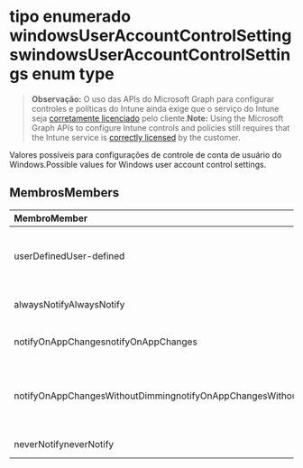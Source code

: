 # <a name="windowsuseraccountcontrolsettings-enum-type"></a><span data-ttu-id="a48f7-101">tipo enumerado windowsUserAccountControlSettings</span><span class="sxs-lookup"><span data-stu-id="a48f7-101">windowsUserAccountControlSettings enum type</span></span>

> <span data-ttu-id="a48f7-102">**Observação:** O uso das APIs do Microsoft Graph para configurar controles e políticas do Intune ainda exige que o serviço do Intune seja [corretamente licenciado](https://go.microsoft.com/fwlink/?linkid=839381) pelo cliente.</span><span class="sxs-lookup"><span data-stu-id="a48f7-102">**Note:** Using the Microsoft Graph APIs to configure Intune controls and policies still requires that the Intune service is [correctly licensed](https://go.microsoft.com/fwlink/?linkid=839381) by the customer.</span></span>

<span data-ttu-id="a48f7-103">Valores possíveis para configurações de controle de conta de usuário do Windows.</span><span class="sxs-lookup"><span data-stu-id="a48f7-103">Possible values for Windows user account control settings.</span></span>
## <a name="members"></a><span data-ttu-id="a48f7-104">Membros</span><span class="sxs-lookup"><span data-stu-id="a48f7-104">Members</span></span>
|<span data-ttu-id="a48f7-105">Membro</span><span class="sxs-lookup"><span data-stu-id="a48f7-105">Member</span></span>|<span data-ttu-id="a48f7-106">Valor</span><span class="sxs-lookup"><span data-stu-id="a48f7-106">Value</span></span>|<span data-ttu-id="a48f7-107">Descrição</span><span class="sxs-lookup"><span data-stu-id="a48f7-107">Description</span></span>|
|:---|:---|:---|
|<span data-ttu-id="a48f7-108">userDefined</span><span class="sxs-lookup"><span data-stu-id="a48f7-108">User-defined</span></span>|<span data-ttu-id="a48f7-109">0</span><span class="sxs-lookup"><span data-stu-id="a48f7-109">0%</span></span>|<span data-ttu-id="a48f7-110">Definido pelo usuário, valor padrão, sem intenção.</span><span class="sxs-lookup"><span data-stu-id="a48f7-110">User Defined, default value, no intent.</span></span>|
|<span data-ttu-id="a48f7-111">alwaysNotify</span><span class="sxs-lookup"><span data-stu-id="a48f7-111">AlwaysNotify</span></span>|<span data-ttu-id="a48f7-112">1</span><span class="sxs-lookup"><span data-stu-id="a48f7-112">-1</span></span>|<span data-ttu-id="a48f7-113">Sempre notificar.</span><span class="sxs-lookup"><span data-stu-id="a48f7-113">Always notify.</span></span>|
|<span data-ttu-id="a48f7-114">notifyOnAppChanges</span><span class="sxs-lookup"><span data-stu-id="a48f7-114">notifyOnAppChanges</span></span>|<span data-ttu-id="a48f7-115">2</span><span class="sxs-lookup"><span data-stu-id="a48f7-115">-2</span></span>|<span data-ttu-id="a48f7-116">Notificar alterações de aplicativo.</span><span class="sxs-lookup"><span data-stu-id="a48f7-116">Notify on app changes.</span></span>|
|<span data-ttu-id="a48f7-117">notifyOnAppChangesWithoutDimming</span><span class="sxs-lookup"><span data-stu-id="a48f7-117">notifyOnAppChangesWithoutDimming</span></span>|<span data-ttu-id="a48f7-118">3</span><span class="sxs-lookup"><span data-stu-id="a48f7-118">-3</span></span>|<span data-ttu-id="a48f7-119">Notificar alterações de aplicativo sem escurecer a área de trabalho.</span><span class="sxs-lookup"><span data-stu-id="a48f7-119">Notify on app changes without dimming desktop.</span></span>|
|<span data-ttu-id="a48f7-120">neverNotify</span><span class="sxs-lookup"><span data-stu-id="a48f7-120">neverNotify</span></span>|<span data-ttu-id="a48f7-121">4</span><span class="sxs-lookup"><span data-stu-id="a48f7-121">-4</span></span>|<span data-ttu-id="a48f7-122">Nunca notificar.</span><span class="sxs-lookup"><span data-stu-id="a48f7-122">Never notify.</span></span>|








